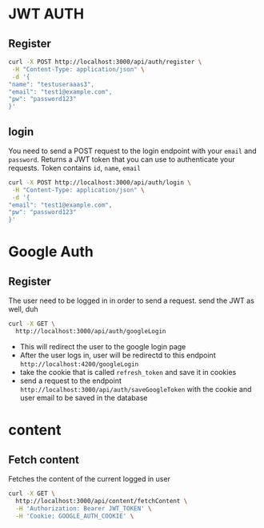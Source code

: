 # JWT AUTH

## Register

```bash
curl -X POST http://localhost:3000/api/auth/register \
 -H "Content-Type: application/json" \
 -d '{
"name": "testuseraaas3",
"email": "test1@example.com",
"pw": "password123"
}'
```

## login

You need to send a POST request to the login endpoint with your `email` and `password`.
Returns a JWT token that you can use to authenticate your requests.
Token contains `id`, `name`, `email`

```bash
curl -X POST http://localhost:3000/api/auth/login \
 -H "Content-Type: application/json" \
 -d '{
"email": "test1@example.com",
"pw": "password123"
}'
```

# Google Auth

## Register

The user need to be logged in in order to send a request. send the JWT as well, duh

```bash
curl -X GET \
  http://localhost:3000/api/auth/googleLogin
```

- This will redirect the user to the google login page
- After the user logs in, user will be redirectd to this endpoint `http://localhost:4200/googleLogin`
- take the cookie that is called `refresh_token` and save it in cookies
- send a request to the endpoint `http://localhost:3000/api/auth/saveGoogleToken` with the cookie and user email to be saved in the database

# content

## Fetch content

Fetches the content of the current logged in user

```bash
curl -X GET \
  http://localhost:3000/api/content/fetchContent \
  -H 'Authorization: Bearer JWT_TOKEN' \
  -H 'Cookie: GOOGLE_AUTH_COOKIE' \
```
